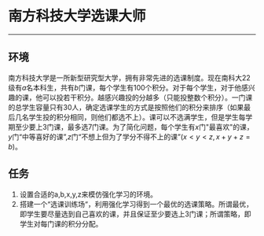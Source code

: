 # 南方科技大学选课大师
------
## 环境
南方科技大学是一所新型研究型大学，拥有非常先进的选课制度。现在南科大22级有$a$名本科生，共有$b$门课，每个学生有$100$个积分。对于每个学生，对于他感兴趣的课，他可以投若干积分。越感兴趣投的分越多（只能投整数个积分）。一门课的总学生容量只有$30$人，确定选课学生的方式是按照他们的积分来排序（如果最后几名学生投的积分相同，则他们都选不上）。课可以不选满学生，但是学生每学期至少要上$3$门课，最多选$7$门课。为了简化问题，每个学生有$x$门"最喜欢"的课，$y$门“中等喜好的课”,$z$门“不想上但为了学分不得不上的课”($x<y<z,x+y+z=b$)。

## 任务
1. 设置合适的a,b,x,y,z来模仿强化学习的环境。
2. 搭建一个“选课训练场“，利用强化学习得到一个最优的选课策略。所谓最优，即学生要尽量选到自己喜欢的课，并且保证至少要选上3门课；所谓策略，即学生对每门课的积分分配。
